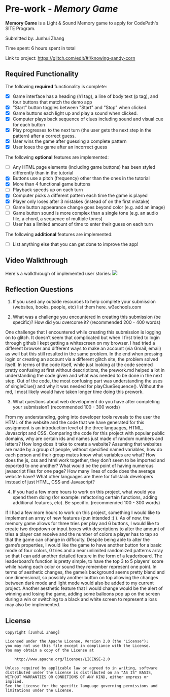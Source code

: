 # Pre-work - _Memory Game_

**Memory Game** is a Light & Sound Memory game to apply for CodePath's SITE Program.

Submitted by: Junhui Zhang

Time spent: 6 hours spent in total

Link to project: https://glitch.com/edit/#!/knowing-sandy-corn

## Required Functionality

The following **required** functionality is complete:

- [x] Game interface has a heading (h1 tag), a line of body text (p tag), and four buttons that match the demo app
- [x] "Start" button toggles between "Start" and "Stop" when clicked.
- [x] Game buttons each light up and play a sound when clicked.
- [x] Computer plays back sequence of clues including sound and visual cue for each button
- [x] Play progresses to the next turn (the user gets the next step in the pattern) after a correct guess.
- [x] User wins the game after guessing a complete pattern
- [x] User loses the game after an incorrect guess

The following **optional** features are implemented:

- [ ] Any HTML page elements (including game buttons) has been styled differently than in the tutorial
- [x] Buttons use a pitch (frequency) other than the ones in the tutorial
- [x] More than 4 functional game buttons
- [ ] Playback speeds up on each turn
- [x] Computer picks a different pattern each time the game is played
- [x] Player only loses after 3 mistakes (instead of on the first mistake)
- [ ] Game button appearance change goes beyond color (e.g. add an image)
- [ ] Game button sound is more complex than a single tone (e.g. an audio file, a chord, a sequence of multiple tones)
- [ ] User has a limited amount of time to enter their guess on each turn

The following **additional** features are implemented:

- [ ] List anything else that you can get done to improve the app!

## Video Walkthrough

Here's a walkthrough of implemented user stories:
![](http://g.recordit.co/srBc5yhcCU.gif)

## Reflection Questions

1. If you used any outside resources to help complete your submission (websites, books, people, etc) list them here.
   w3schools.com

2. What was a challenge you encountered in creating this submission (be specific)? How did you overcome it? (recommended 200 - 400 words)

One challenge that I encountered while creating this submission is logging on to glitch. It doesn’t seem that complicated
but when I first tried to login through github I kept getting a whitescreen on my browser. I had tried a different browser
and different ways to make an account (via Gmail, email) as well but this still resulted in the same problem. In the end
when pressing login or creating an account via a different glitch site, the problem solved itself. In terms of the code
itself, while just looking at the code seemed pretty confusing at first without descriptions, the prework.md helped a lot
in understanding the code given and what was needed to be done in the next step. Out of the code, the most confusing part
was understanding the uses of singleClue() and why it was needed for playClueSequence(). Without the md, I most likely
would have taken longer time doing this prework.

3. What questions about web development do you have after completing your submission? (recommended 100 - 300 words)

From my understanding, going into developer tools reveals to the user the HTML of the website and the code that we have
generated for this assignment is an introduction level of the three languages, HTML, Javascript and CSS. Comparing the
code for this project with popular public domains, why are certain ids and names just made of random numbers and letters?
How long does it take to create a website? Assuming that websites are made by a group of people, without specified named
variables, how do each person and their group mates know what variables are what? How does the js, css and html work
together, they don’t seem to be imported and exported to one another? What would be the point of having numerous javascript
files for one page? How many lines of code does the average website have? What other languages are there for fullstack
developers instead of just HTML, CSS and Javascript?

4. If you had a few more hours to work on this project, what would you spend them doing (for example: refactoring certain functions, adding additional features, etc). Be specific. (recommended 100 - 300 words)

If I had a few more hours to work on this project, something I would like to implement an array of new features (pun intended :) ). As of now, the memory game allows for three tries per play and 6 buttons, I would like to create two dropdown or input boxes with descriptions to alter the amount of tries a player can receive and the number of colors a player has to tap so that the game can change in difficulty. Despite being able to alter the game’s properties, I would like the game to have another button for a basic mode of four colors, 0 tries and a near unlimited randomized patterns array so that I can add another detailed feature in the form of a leaderboard. The leaderboard’s function is pretty simple, to have the top 3 to 5 players’ score while having each color or sound they remember represent one point. In terms of aesthetic changes, the game’s background seems pretty bland and one dimensional, so possibly another button on top allowing the changes between dark mode and light mode would also be added to my current project. Another aesthetic feature that I would change would be the alert of winning and losing the game, adding some balloons pop up on the screen during a win or switching to a black and white screen to represent a loss may also be implemented.

## License

    Copyright [Junhui Zhang]

    Licensed under the Apache License, Version 2.0 (the "License");
    you may not use this file except in compliance with the License.
    You may obtain a copy of the License at

        http://www.apache.org/licenses/LICENSE-2.0

    Unless required by applicable law or agreed to in writing, software
    distributed under the License is distributed on an "AS IS" BASIS,
    WITHOUT WARRANTIES OR CONDITIONS OF ANY KIND, either express or implied.
    See the License for the specific language governing permissions and
    limitations under the License.

